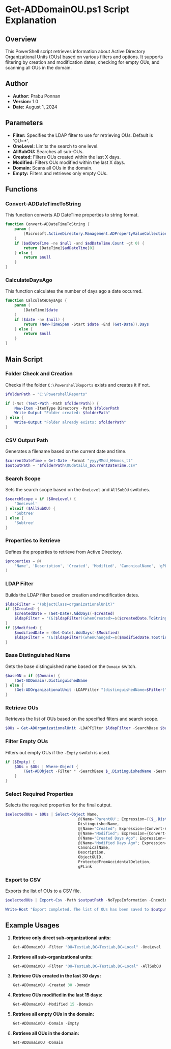
# Get-ADDomainOU.ps1 Script Explanation

## Overview

This PowerShell script retrieves information about Active Directory Organizational Units (OUs) based on various filters and options. It supports filtering by creation and modification dates, checking for empty OUs, and scanning all OUs in the domain.

## Author

- **Author:** Prabu Ponnan
- **Version:** 1.0
- **Date:** August 1, 2024

## Parameters

- **Filter:** Specifies the LDAP filter to use for retrieving OUs. Default is 'OU=*'.
- **OneLevel:** Limits the search to one level.
- **AllSubOU:** Searches all sub-OUs.
- **Created:** Filters OUs created within the last X days.
- **Modified:** Filters OUs modified within the last X days.
- **Domain:** Scans all OUs in the domain.
- **Empty:** Filters and retrieves only empty OUs.

## Functions

### Convert-ADDateTimeToString

This function converts AD DateTime properties to string format.

```powershell
function Convert-ADDateTimeToString {
    param (
        [Microsoft.ActiveDirectory.Management.ADPropertyValueCollection]$adDateTime
    )
    if ($adDateTime -ne $null -and $adDateTime.Count -gt 0) {
        return [DateTime]$adDateTime[0]
    } else {
        return $null
    }
}
```

### CalculateDaysAgo

This function calculates the number of days ago a date occurred.

```powershell
function CalculateDaysAgo {
    param (
        [DateTime]$date
    )
    if ($date -ne $null) {
        return (New-TimeSpan -Start $date -End (Get-Date)).Days
    } else {
        return $null
    }
}
```

## Main Script

### Folder Check and Creation

Checks if the folder `C:\PowershellReports` exists and creates it if not.

```powershell
$folderPath = "C:\PowershellReports"

if (-Not (Test-Path -Path $folderPath)) {
    New-Item -ItemType Directory -Path $folderPath
    Write-Output "Folder created: $folderPath"
} else {
    Write-Output "Folder already exists: $folderPath"
}
```

### CSV Output Path

Generates a filename based on the current date and time.

```powershell
$currentDateTime = Get-Date -Format "yyyyMMdd_HHmmss_tt"
$outputPath = "$folderPath\OUdetails_$currentDateTime.csv"
```

### Search Scope

Sets the search scope based on the `OneLevel` and `AllSubOU` switches.

```powershell
$searchScope = if ($OneLevel) {
    'OneLevel'
} elseif ($AllSubOU) {
    'Subtree'
} else {
    'Subtree'
}
```

### Properties to Retrieve

Defines the properties to retrieve from Active Directory.

```powershell
$properties = @(
    'Name', 'Description', 'Created', 'Modified', 'CanonicalName', 'gPLink', 'DistinguishedName', 'ObjectGUID', 'ProtectedFromAccidentalDeletion'
)
```

### LDAP Filter

Builds the LDAP filter based on creation and modification dates.

```powershell
$ldapFilter = "(objectClass=organizationalUnit)"
if ($Created) {
    $createdDate = (Get-Date).AddDays(-$Created)
    $ldapFilter = "(&($ldapFilter)(whenCreated>=$($createdDate.ToString('yyyyMMddHHmmss.0Z'))))"
}
if ($Modified) {
    $modifiedDate = (Get-Date).AddDays(-$Modified)
    $ldapFilter = "(&($ldapFilter)(whenChanged>=$($modifiedDate.ToString('yyyyMMddHHmmss.0Z'))))"
}
```

### Base Distinguished Name

Gets the base distinguished name based on the `Domain` switch.

```powershell
$baseDN = if ($Domain) {
    (Get-ADDomain).DistinguishedName
} else {
    (Get-ADOrganizationalUnit -LDAPFilter "(distinguishedName=$Filter)").DistinguishedName
}
```

### Retrieve OUs

Retrieves the list of OUs based on the specified filters and search scope.

```powershell
$OUs = Get-ADOrganizationalUnit -LDAPFilter $ldapFilter -SearchBase $baseDN -SearchScope $searchScope -Properties $properties | Where-Object { $_.Name -ne "Domain Controllers" }
```

### Filter Empty OUs

Filters out empty OUs if the `-Empty` switch is used.

```powershell
if ($Empty) {
    $OUs = $OUs | Where-Object {
        (Get-ADObject -Filter * -SearchBase $_.DistinguishedName -SearchScope OneLevel).Count -eq 0
    }
}
```

### Select Required Properties

Selects the required properties for the final output.

```powershell
$selectedOUs = $OUs | Select-Object Name,
                                @{Name='ParentOU'; Expression={($_.DistinguishedName -replace '^OU=[^,]+,', '')}},
                                DistinguishedName,
                                @{Name="Created"; Expression={Convert-ADDateTimeToString $_.Created}},
                                @{Name="Modified"; Expression={Convert-ADDateTimeToString $_.Modified}},
                                @{Name="Created Days Ago"; Expression={CalculateDaysAgo $_.Created}},
                                @{Name="Modified Days Ago"; Expression={CalculateDaysAgo $_.Modified}},
                                CanonicalName,
                                Description,
                                ObjectGUID,
                                ProtectedFromAccidentalDeletion,
                                gPLink
```

### Export to CSV

Exports the list of OUs to a CSV file.

```powershell
$selectedOUs | Export-Csv -Path $outputPath -NoTypeInformation -Encoding utf8

Write-Host "Export completed. The list of OUs has been saved to $outputPath"
```

## Example Usages

1. **Retrieve only direct sub-organizational units:**
   ```powershell
   Get-ADDomainOU -Filter "OU=TestLab,DC=TestLab,DC=Local" -OneLevel
   ```

2. **Retrieve all sub-organizational units:**
   ```powershell
   Get-ADDomainOU -Filter "OU=TestLab,DC=TestLab,DC=Local" -AllSubOU
   ```

3. **Retrieve OUs created in the last 30 days:**
   ```powershell
   Get-ADDomainOU -Created 30 -Domain
   ```
   
4. **Retrieve OUs modified in the last 15 days:**
   ```powershell
   Get-ADDomainOU -Modified 15 -Domain
   ```

5. **Retrieve all empty OUs in the domain:**
   ```powershell
   Get-ADDomainOU -Domain -Empty
   ```

6. **Retrieve all OUs in the domain:**
   ```powershell
   Get-ADDomainOU -Domain
   ```
